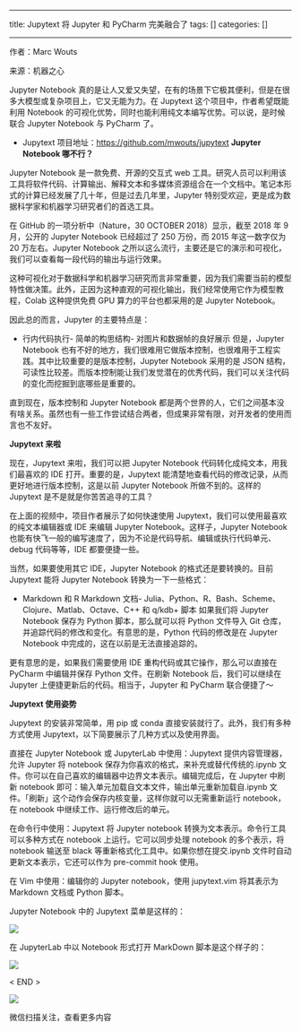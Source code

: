 
--- 
title:  Jupytext 将 Jupyter 和 PyCharm 完美融合了 
tags: []
categories: [] 

---
作者：Marc Wouts

来源：机器之心

>  
  Jupyter Notebook 真的是让人又爱又失望，在有的场景下它极其便利，但是在很多大模型或复杂项目上，它又无能为力。在 Jupytext 这个项目中，作者希望既能利用 Notebook 的可视化优势，同时也能利用纯文本编写优势。可以说，是时候联合 Jupyter Notebook 与 PyCharm 了。 
 
- Jupytext 项目地址：https://github.com/mwouts/jupytext
**Jupyter Notebook 哪不行？**

Jupyter Notebook 是一款免费、开源的交互式 web 工具。研究人员可以利用该工具将软件代码、计算输出、解释文本和多媒体资源组合在一个文档中。笔记本形式的计算已经发展了几十年，但是过去几年里，Jupyter 特别受欢迎，更是成为数据科学家和机器学习研究者们的首选工具。

在 GitHub 的一项分析中（Nature，30 OCTOBER 2018）显示，截至 2018 年 9 月，公开的 Jupyter Notebook 已经超过了 250 万份，而 2015 年这一数字仅为 20 万左右。Jupyter Notebook 之所以这么流行，主要还是它的演示和可视化，我们可以查看每一段代码的输出与运行效果。

这种可视化对于数据科学和机器学习研究而言非常重要，因为我们需要当前的模型特性做决策。此外，正因为这种直观的可视化输出，我们经常使用它作为模型教程，Colab 这种提供免费 GPU 算力的平台也都采用的是 Jupyter Notebook。

因此总的而言，Jupyter 的主要特点是：
- 行内代码执行- 简单的构思结构- 对图片和数据帧的良好展示
但是，Jupyter Notebook 也有不好的地方，我们很难用它做版本控制，也很难用于工程实践。其中比较重要的是版本控制，Jupyter Notebook 采用的是 JSON 结构，可读性比较差。而版本控制能让我们发觉潜在的优秀代码，我们可以关注代码的变化而挖掘到底哪些是重要的。

直到现在，版本控制和 Jupyter Notebook 都是两个世界的人，它们之间基本没有啥关系。虽然也有一些工作尝试结合两者，但成果非常有限，对开发者的使用而言也不友好。

**Jupytext 来啦**

现在，Jupytext 来啦，我们可以把 Jupyter Notebook 代码转化成纯文本，用我们最喜欢的 IDE 打开。重要的是，Jupytext 能清楚地查看代码的修改记录，从而更好地进行版本控制，这是以前 Jupyter Notebook 所做不到的。这样的 Jupytext 是不是就是你苦苦追寻的工具？

在上面的视频中，项目作者展示了如何快速使用 Jupytext，我们可以使用最喜欢的纯文本编辑器或 IDE 来编辑 Jupyter Notebook。这样子，Jupyter Notebook 也能有快飞一般的编写速度了，因为不论是代码导航、编辑或执行代码单元、debug 代码等等，IDE 都要便捷一些。

当然，如果要使用其它 IDE，Jupyter Notebook 的格式还是要转换的。目前 Jupytext 能将 Jupyter Notebook 转换为一下一些格式：
- Markdown 和 R Markdown 文档- Julia、Python、R、Bash、Scheme、Clojure、Matlab、Octave、C++ 和 q/kdb+ 脚本
如果我们将 Jupyter Notebook 保存为 Python 脚本，那么就可以将 Python 文件导入 Git 仓库，并追踪代码的修改和变化。有意思的是，Python 代码的修改是在 Jupyter Notebook 中完成的，这在以前是无法直接追踪的。

更有意思的是，如果我们需要使用 IDE 重构代码或其它操作，那么可以直接在 PyCharm 中编辑并保存 Python 文件。在刷新 Notebook 后，我们可以继续在 Jupyter 上便捷更新后的代码。相当于，Jupyter 和 PyCharm 联合便捷了～

**Jupytext 使用姿势**

Jupytext 的安装非常简单，用 pip 或 conda 直接安装就行了。此外，我们有多种方式使用 Jupytext，以下简要展示了几种方式以及使用界面。

直接在 Jupyter Notebook 或 JupyterLab 中使用：Jupytext 提供内容管理器，允许 Jupyter 将 notebook 保存为你喜欢的格式，来补充或替代传统的.ipynb 文件。你可以在自己喜欢的编辑器中边界文本表示。编辑完成后，在 Jupyter 中刷新 notebook 即可：输入单元加载自文本文件，输出单元重新加载自.ipynb 文件。「刷新」这个动作会保存内核变量，这样你就可以无需重新运行 notebook，在 notebook 中继续工作、运行修改后的单元。

在命令行中使用：Jupytext 将 Jupyter notebook 转换为文本表示。命令行工具可以多种方式在 notebook 上运行。它可以同步处理 notebook 的多个表示，将 notebook 输送至 black 等重新格式化工具中。如果你想在提交.ipynb 文件时自动更新文本表示，它还可以作为 pre-commit hook 使用。

在 Vim 中使用：编辑你的 Jupyter notebook，使用 jupytext.vim 将其表示为 Markdown 文档或 Python 脚本。

Jupyter Notebook 中的 Jupytext 菜单是这样的：

<img src="https://imgconvert.csdnimg.cn/aHR0cHM6Ly9tbWJpei5xcGljLmNuL21tYml6X3BuZy9LbVhQS0ExOWdXOGliZkFnckgyaWJId3JvZkxKVzVVNFhLdFJodmliaWNLRFhIZ3lnbkhSU2tKZncxUFdiRHFNMkEybEczTWJZUTZncGhVaWJaM2NOaGlia09QUS82NDA?x-oss-process=image/format,png">

在 JupyterLab 中以 Notebook 形式打开 MarkDown 脚本是这个样子的：

<img src="https://imgconvert.csdnimg.cn/aHR0cHM6Ly9tbWJpei5xcGljLmNuL21tYml6X3BuZy9LbVhQS0ExOWdXOGliZkFnckgyaWJId3JvZkxKVzVVNFhLNVFlaWNNTmtIaWNRdFdQMWFnRDZZOFFRWm9ZaWFkaWNGcm5odHhTR0NYY0gzRlRDT3JwUmtJSVRrZy82NDA?x-oss-process=image/format,png">

&lt; END &gt;

<img src="https://imgconvert.csdnimg.cn/aHR0cHM6Ly9tbWJpei5xcGljLmNuL21tYml6X2dpZi9QdlA2cWpVcHZJcFh1ZmlibEhVcndWT0loNFg4WWhwYXBpYU1rQk9sSE16b0ZRQm1Qd3dUWEREOG1Dd3pQWEdydUxRbEVBR1VTT3c4aWNQV0FydnRRaWFMTVEvNjQw?x-oss-process=image/format,png">

微信扫描关注，查看更多内容
